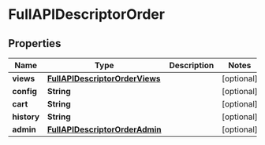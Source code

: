 

# FullAPIDescriptorOrder


## Properties

| Name | Type | Description | Notes |
|------------ | ------------- | ------------- | -------------|
|**views** | [**FullAPIDescriptorOrderViews**](FullAPIDescriptorOrderViews.md) |  |  [optional] |
|**config** | **String** |  |  [optional] |
|**cart** | **String** |  |  [optional] |
|**history** | **String** |  |  [optional] |
|**admin** | [**FullAPIDescriptorOrderAdmin**](FullAPIDescriptorOrderAdmin.md) |  |  [optional] |



